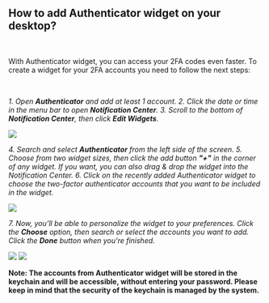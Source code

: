 <!-- 
---
title: How to add Authenticator widget on your desktop?
--- 
-->

## **How to add Authenticator widget on your desktop?**

<br />

With Authenticator widget, you can access your 2FA codes even faster. To create a widget for your 2FA accounts you need to follow the next steps:

<br />

*1. Open **Authenticator** and add at least 1 account*.
*2. Click the date or time in the menu bar to open **Notification Center**.*
*3. Scroll to the bottom of **Notification Center**, then click **Edit Widgets**.*

<img src="../../../Help/macOS/Assets/help-macOS-1.png">

*4. Search and select **Authenticator** from the left side of the screen.*
*5. Choose from two widget sizes, then click the add button **"+"** in the corner of any widget. If you want, you can also drag & drop the widget into the Notification Center.*
*6. Click on the recently added Authenticator widget to choose the two-factor authenticator accounts that you want to be included in the widget.*

<img src="../../../Help/macOS/Assets/help-macOS-2.png">

*7. Now, you’ll be able to personalize the widget to your preferences. Click the **Choose** option, then search or select the accounts you want to add. Click the **Done** button when you're finished.*

<img src="../../../Help/macOS/Assets/help-macOS-3.png">
<img src="../../../Help/macOS/Assets/help-macOS-4.png">

<br />

**Note: The accounts from Authenticator widget will be stored in the keychain and will be accessible, without entering your password. Please keep in mind that the security of the keychain is managed by the system.**
